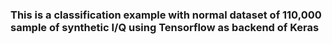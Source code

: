### This is a classification example with normal dataset of 110,000 sample of synthetic I/Q using Tensorflow as backend of Keras
